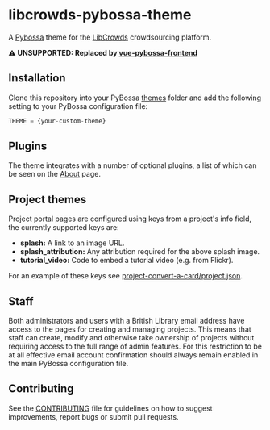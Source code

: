 # libcrowds-pybossa-theme

A [Pybossa](https://github.com/PyBossa/pybossa) theme for the [LibCrowds](http://www.libcrowds.com) crowdsourcing platform.

**:warning: UNSUPPORTED: Replaced by [vue-pybossa-frontend](https://github.com/LibCrowds/vue-pybossa-frontend)**


## Installation

Clone this repository into your PyBossa [themes](https://github.com/PyBossa/pybossa/tree/master/pybossa/themes)
folder and add the following setting to your PyBossa configuration file:

```Python
THEME = {your-custom-theme}
```

## Plugins

The theme integrates with a number of optional plugins, a list of which can be
seen on the [About](https://www.libcrowds.com/about) page.


## Project themes

Project portal pages are configured using keys from a project's info field, the
currently supported keys are:

- **splash:** A link to an image URL.
- **splash_attribution:** Any attribution required for the above splash image.
- **tutorial_video:** Code to embed a tutorial video (e.g. from Flickr).

For an example of these keys see
[project-convert-a-card/project.json](https://github.com/LibCrowds/project-convert-a-card/blob/master/project.json).


## Staff

Both administrators and users with a British Library email address have access
to the pages for creating and managing projects. This means that staff can
create, modify and otherwise take ownership of projects without requiring
access to the full range of admin features. For this restriction to be at all
effective email account confirmation should always remain enabled in the main
PyBossa configuration file.


## Contributing

See the [CONTRIBUTING](CONTRIBUTING.md) file for guidelines on how to suggest improvements,
report bugs or submit pull requests.
